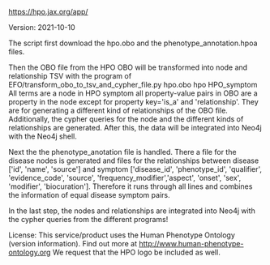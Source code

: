 https://hpo.jax.org/app/

Version: 2021-10-10

The script first download the hpo.obo and the phenotype_annotation.hpoa files.

Then the OBO file from the HPO OBO will be transformed into node and relationship TSV with the program of EFO/transform_obo_to_tsv_and_cypher_file.py hpo.obo hpo HPO_symptom
All terms are a node in HPO symptom all property-value pairs in OBO are a property in the node except for property key='is_a' and 'relationship'. They are for generating a different kind of relationships of the OBO file.
Additionally, the cypher queries for the node and the different kinds of relationships are generated. After this, the data will be integrated into Neo4j with the Neo4j shell.

Next the the phenotype_anotation file is handled. There a file for the disease nodes is generated and files for the relationships between disease ['id', 'name', 'source'] and symptom ['disease_id', 'phenotype_id', 'qualifier', 'evidence_code', 'source', 'frequency_modifier','aspect', 'onset', 'sex', 'modifier', 'biocuration'].
Therefore it runs through all lines and combines the information of equal disease symptom pairs.

In the last step, the nodes and relationships are integrated into Neo4j with the cypher queries from the different programs!

License: This service/product uses the Human Phenotype Ontology (version information). Find out more at http://www.human-phenotype-ontology.org We request that the HPO logo be included as well. 